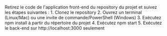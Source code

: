 Retirez le code de l'application front-end du repository du projet et suivez les
 étapes suivantes :
 1.
 Clonez le repository
 2. Ouvrez un terminal (Linux/Mac) ou une invite de commande/PowerShell
 (Windows)
 3. Exécutez npm install à partir du répertoire du projet
 4. Exécutez npm start
 5. Exécutez le back-end sur http://localhost:3000 seulement
